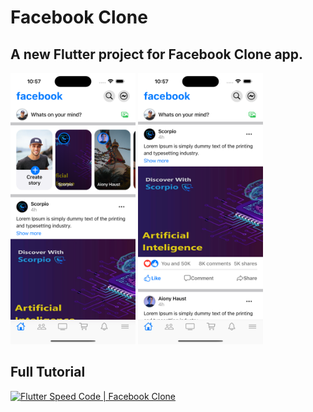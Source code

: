 # Facebook Clone
## A new Flutter project for Facebook Clone app.
<p align=“left”>
  <img src="https://github.com/decodevM/facebook_clone/blob/main/assets/screenshots/facebook1.png" width="200" title="Facebook Home">
  <img src="https://github.com/decodevM/facebook_clone/blob/main/assets/screenshots/facebook2.png" width="200" title="Facebook Home">
</p>

## Full Tutorial

[![Flutter Speed Code | Facebook Clone](https://img.youtube.com/vi/eKs-rXJ5x6I/0.jpg)](https://www.youtube.com/watch?v=eKs-rXJ5x6I)
